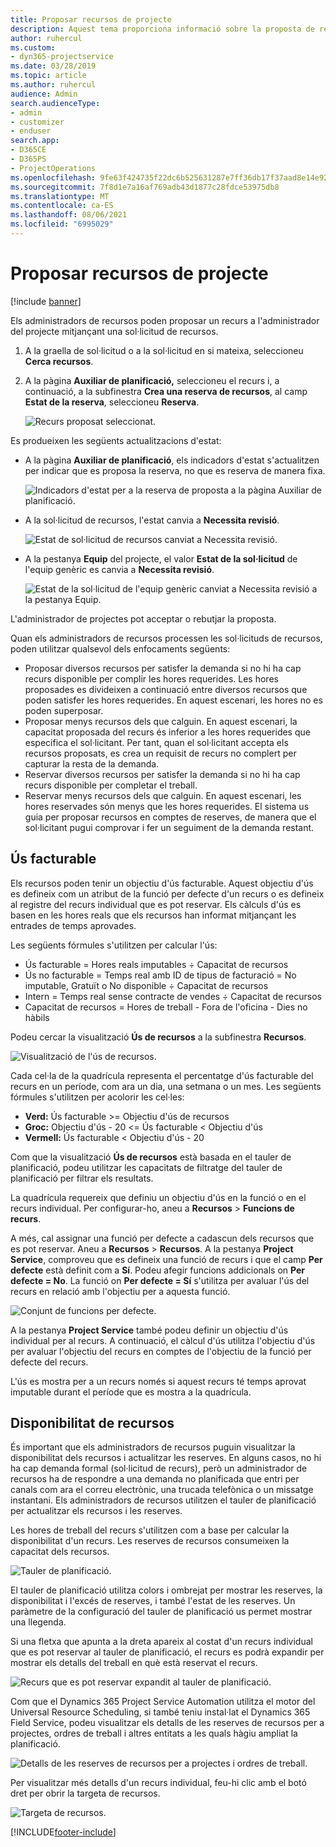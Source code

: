 ```yaml
---
title: Proposar recursos de projecte
description: Aquest tema proporciona informació sobre la proposta de recursos del projecte.
author: ruhercul
ms.custom:
- dyn365-projectservice
ms.date: 03/28/2019
ms.topic: article
ms.author: ruhercul
audience: Admin
search.audienceType:
- admin
- customizer
- enduser
search.app:
- D365CE
- D365PS
- ProjectOperations
ms.openlocfilehash: 9fe63f424735f22dc6b525631287e7ff36db17f37aad8e14e926f5cc9be39136
ms.sourcegitcommit: 7f8d1e7a16af769adb43d1877c28fdce53975db8
ms.translationtype: MT
ms.contentlocale: ca-ES
ms.lasthandoff: 08/06/2021
ms.locfileid: "6995029"
---
```

# <a name="propose-project-resources"></a>Proposar recursos de projecte

[!include [banner](../includes/psa-now-project-operations.md)]

Els administradors de recursos poden proposar un recurs a l'administrador del projecte mitjançant una sol·licitud de recursos.

1. A la graella de sol·licitud o a la sol·licitud en si mateixa, seleccioneu **Cerca recursos**.
2. A la pàgina **Auxiliar de planificació,** seleccioneu el recurs i, a continuació, a la subfinestra **Crea una reserva de recursos**, al camp **Estat de la reserva**, seleccioneu **Reserva**.

    ![Recurs proposat seleccionat.](media/Resource-Management-image62.png)

Es produeixen les següents actualitzacions d'estat:

- A la pàgina **Auxiliar de planificació**, els indicadors d'estat s'actualitzen per indicar que es proposa la reserva, no que es reserva de manera fixa.

    ![Indicadors d'estat per a la reserva de proposta a la pàgina Auxiliar de planificació.](media/Resource-Management-image63.png)

- A la sol·licitud de recursos, l'estat canvia a **Necessita revisió**.

    ![Estat de sol·licitud de recursos canviat a Necessita revisió.](media/Resource-Management-image64.png)

- A la pestanya **Equip** del projecte, el valor **Estat de la sol·licitud** de l'equip genèric es canvia a **Necessita revisió**.

    ![Estat de la sol·licitud de l'equip genèric canviat a Necessita revisió a la pestanya Equip.](media/Resource-Management-image48.png)

L'administrador de projectes pot acceptar o rebutjar la proposta.

Quan els administradors de recursos processen les sol·licituds de recursos, poden utilitzar qualsevol dels enfocaments següents:

- Proposar diversos recursos per satisfer la demanda si no hi ha cap recurs disponible per complir les hores requerides. Les hores proposades es divideixen a continuació entre diversos recursos que poden satisfer les hores requerides. En aquest escenari, les hores no es poden superposar.
- Proposar menys recursos dels que calguin. En aquest escenari, la capacitat proposada del recurs és inferior a les hores requerides que especifica el sol·licitant. Per tant, quan el sol·licitant accepta els recursos proposats, es crea un requisit de recurs no complert per capturar la resta de la demanda.
- Reservar diversos recursos per satisfer la demanda si no hi ha cap recurs disponible per completar el treball.
- Reservar menys recursos dels que calguin. En aquest escenari, les hores reservades són menys que les hores requerides. El sistema us guia per proposar recursos en comptes de reserves, de manera que el sol·licitant pugui comprovar i fer un seguiment de la demanda restant.

## <a name="billable-utilization"></a>Ús facturable

Els recursos poden tenir un objectiu d'ús facturable. Aquest objectiu d'ús es defineix com un atribut de la funció per defecte d'un recurs o es defineix al registre del recurs individual que es pot reservar. Els càlculs d'ús es basen en les hores reals que els recursos han informat mitjançant les entrades de temps aprovades.

Les següents fórmules s'utilitzen per calcular l'ús:

- Ús facturable = Hores reals imputables ÷ Capacitat de recursos
- Ús no facturable = Temps real amb ID de tipus de facturació = No imputable, Gratuït o No disponible ÷ Capacitat de recursos
- Intern = Temps real sense contracte de vendes ÷ Capacitat de recursos
- Capacitat de recursos = Hores de treball - Fora de l'oficina - Dies no hàbils

Podeu cercar la visualització **Ús de recursos** a la subfinestra **Recursos**.

![Visualització de l'ús de recursos.](media/Resource-Management-image65.png)

Cada cel·la de la quadrícula representa el percentatge d'ús facturable del recurs en un període, com ara un dia, una setmana o un mes. Les següents fórmules s'utilitzen per acolorir les cel·les:

- **Verd:** Ús facturable \>= Objectiu d'ús de recursos
- **Groc:** Objectiu d'ús - 20 \<= Ús facturable \< Objectiu d'ús
- **Vermell:** Ús facturable \< Objectiu d'ús - 20

Com que la visualització **Ús de recursos** està basada en el tauler de planificació, podeu utilitzar les capacitats de filtratge del tauler de planificació per filtrar els resultats.

La quadrícula requereix que definiu un objectiu d'ús en la funció o en el recurs individual. Per configurar-ho, aneu a **Recursos** \> **Funcions de recurs**.

A més, cal assignar una funció per defecte a cadascun dels recursos que es pot reservar. Aneu a **Recursos** \> **Recursos**. A la pestanya **Project Service**, comproveu que es defineix una funció de recurs i que el camp **Per defecte** està definit com a **Sí**. Podeu afegir funcions addicionals on **Per defecte = No**. La funció on **Per defecte = Sí** s'utilitza per avaluar l'ús del recurs en relació amb l'objectiu per a aquesta funció.

![Conjunt de funcions per defecte.](media/Resource-Management-image67.png)

A la pestanya **Project Service** també podeu definir un objectiu d'ús individual per al recurs. A continuació, el càlcul d'ús utilitza l'objectiu d'ús per avaluar l'objectiu del recurs en comptes de l'objectiu de la funció per defecte del recurs.

L'ús es mostra per a un recurs només si aquest recurs té temps aprovat imputable durant el període que es mostra a la quadrícula.

## <a name="resource-availability"></a>Disponibilitat de recursos

És important que els administradors de recursos puguin visualitzar la disponibilitat dels recursos i actualitzar les reserves. En alguns casos, no hi ha cap demanda formal (sol·licitud de recurs), però un administrador de recursos ha de respondre a una demanda no planificada que entri per canals com ara el correu electrònic, una trucada telefònica o un missatge instantani. Els administradors de recursos utilitzen el tauler de planificació per actualitzar els recursos i les reserves.

Les hores de treball del recurs s'utilitzen com a base per calcular la disponibilitat d'un recurs. Les reserves de recursos consumeixen la capacitat dels recursos.

![Tauler de planificació.](media/Resource-Management-image68.png)

El tauler de planificació utilitza colors i ombrejat per mostrar les reserves, la disponibilitat i l'excés de reserves, i també l'estat de les reserves. Un paràmetre de la configuració del tauler de planificació us permet mostrar una llegenda.

Si una fletxa que apunta a la dreta apareix al costat d'un recurs individual que es pot reservar al tauler de planificació, el recurs es podrà expandir per mostrar els detalls del treball en què està reservat el recurs.

![Recurs que es pot reservar expandit al tauler de planificació.](media/Resource-Management-image69.png)

Com que el Dynamics 365 Project Service Automation utilitza el motor del Universal Resource Scheduling, si també teniu instal·lat el Dynamics 365 Field Service, podeu visualitzar els detalls de les reserves de recursos per a projectes, ordres de treball i altres entitats a les quals hàgiu ampliat la planificació.

![Detalls de les reserves de recursos per a projectes i ordres de treball.](media/Resource-Management-image70.png)

Per visualitzar més detalls d'un recurs individual, feu-hi clic amb el botó dret per obrir la targeta de recursos.

![Targeta de recursos.](media/Resource-Management-image71.png)


[!INCLUDE[footer-include](../includes/footer-banner.md)]